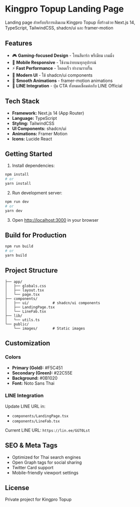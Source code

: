 # Kingpro Topup Landing Page

Landing page สำหรับบริการเติมเกม Kingpro Topup ที่สร้างด้วย Next.js 14, TypeScript, TailwindCSS, shadcn/ui และ framer-motion

## Features

- 🎮 **Gaming-focused Design** - โทนสีดาร์ก พรีเมียม เกมมิ่ง
- 📱 **Mobile Responsive** - ใช้งานง่ายบนทุกอุปกรณ์
- ⚡ **Fast Performance** - โหลดเร็ว ทำงานราบรื่น
- 🎨 **Modern UI** - ใช้ shadcn/ui components
- 🌟 **Smooth Animations** - framer-motion animations
- 🔗 **LINE Integration** - ปุ่ม CTA ทั้งหมดเชื่อมต่อกับ LINE Official

## Tech Stack

- **Framework:** Next.js 14 (App Router)
- **Language:** TypeScript
- **Styling:** TailwindCSS
- **UI Components:** shadcn/ui
- **Animations:** Framer Motion
- **Icons:** Lucide React

## Getting Started

1. Install dependencies:
```bash
npm install
# or
yarn install
```

2. Run development server:
```bash
npm run dev
# or
yarn dev
```

3. Open [http://localhost:3000](http://localhost:3000) in your browser

## Build for Production

```bash
npm run build
# or
yarn build
```

## Project Structure

```
├── app/
│   ├── globals.css
│   ├── layout.tsx
│   └── page.tsx
├── components/
│   ├── ui/           # shadcn/ui components
│   ├── LandingPage.tsx
│   └── LineFab.tsx
├── lib/
│   └── utils.ts
└── public/
    └── images/       # Static images
```

## Customization

### Colors
- **Primary (Gold):** #F5C451
- **Secondary (Green):** #22C55E
- **Background:** #0B1020
- **Font:** Noto Sans Thai

### LINE Integration
Update LINE URL in:
- `components/LandingPage.tsx`
- `components/LineFab.tsx`

Current LINE URL: `https://lin.ee/GGT0Lst`

## SEO & Meta Tags

- Optimized for Thai search engines
- Open Graph tags for social sharing
- Twitter Card support
- Mobile-friendly viewport settings

## License

Private project for Kingpro Topup